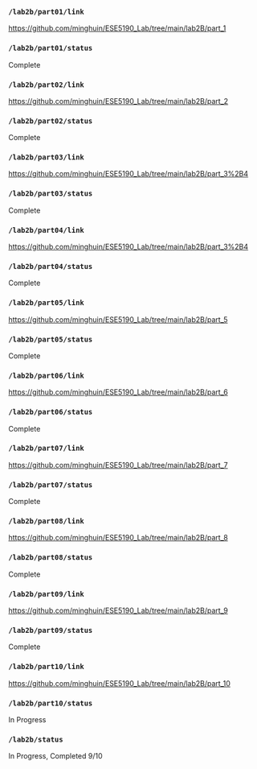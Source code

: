 ### `/lab2b/part01/link`
https://github.com/minghuin/ESE5190_Lab/tree/main/lab2B/part_1
### `/lab2b/part01/status`
Complete
### `/lab2b/part02/link`
https://github.com/minghuin/ESE5190_Lab/tree/main/lab2B/part_2
### `/lab2b/part02/status`
Complete
### `/lab2b/part03/link`
https://github.com/minghuin/ESE5190_Lab/tree/main/lab2B/part_3%2B4
### `/lab2b/part03/status`
Complete
### `/lab2b/part04/link`
https://github.com/minghuin/ESE5190_Lab/tree/main/lab2B/part_3%2B4
### `/lab2b/part04/status`
Complete
### `/lab2b/part05/link`
https://github.com/minghuin/ESE5190_Lab/tree/main/lab2B/part_5
### `/lab2b/part05/status`
Complete
### `/lab2b/part06/link`
https://github.com/minghuin/ESE5190_Lab/tree/main/lab2B/part_6
### `/lab2b/part06/status`
Complete
### `/lab2b/part07/link`
https://github.com/minghuin/ESE5190_Lab/tree/main/lab2B/part_7
### `/lab2b/part07/status`
Complete
### `/lab2b/part08/link`
https://github.com/minghuin/ESE5190_Lab/tree/main/lab2B/part_8
### `/lab2b/part08/status`
Complete
### `/lab2b/part09/link`
https://github.com/minghuin/ESE5190_Lab/tree/main/lab2B/part_9
### `/lab2b/part09/status`
Complete
### `/lab2b/part10/link`
https://github.com/minghuin/ESE5190_Lab/tree/main/lab2B/part_10
### `/lab2b/part10/status`
In Progress
### `/lab2b/status`
In Progress, Completed 9/10
